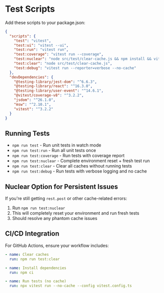
# Test Scripts

Add these scripts to your package.json:

```json
{
  "scripts": {
    "test": "vitest",
    "test:ui": "vitest --ui",
    "test:run": "vitest run",
    "test:coverage": "vitest run --coverage",
    "test:nuclear": "node src/test/clear-cache.js && npm install && vitest run --no-cache --config vitest.config.ts",
    "test:clear": "node src/test/clear-cache.js",
    "test:debug": "vitest run --reporter=verbose --no-cache"
  },
  "devDependencies": {
    "@testing-library/jest-dom": "^6.6.3",
    "@testing-library/react": "^16.3.0",
    "@testing-library/user-event": "^14.6.1",
    "@vitest/coverage-v8": "^3.2.2",
    "jsdom": "^26.1.0",
    "msw": "^2.10.1",
    "vitest": "^3.2.2"
  }
}
```

## Running Tests

- `npm run test` - Run unit tests in watch mode
- `npm run test:run` - Run all unit tests once
- `npm run test:coverage` - Run tests with coverage report
- `npm run test:nuclear` - Complete environment reset + fresh test run
- `npm run test:clear` - Clear all caches without running tests
- `npm run test:debug` - Run tests with verbose logging and no cache

## Nuclear Option for Persistent Issues

If you're still getting `rest.post` or other cache-related errors:

1. Run `npm run test:nuclear`
2. This will completely reset your environment and run fresh tests
3. Should resolve any phantom cache issues

## CI/CD Integration

For GitHub Actions, ensure your workflow includes:

```yaml
- name: Clear caches
  run: npm run test:clear

- name: Install dependencies
  run: npm ci

- name: Run tests (no cache)
  run: npx vitest run --no-cache --config vitest.config.ts
```

